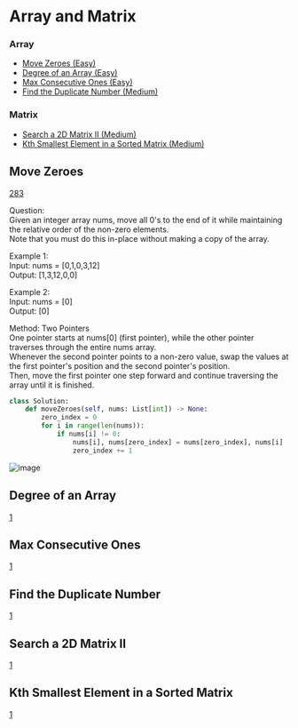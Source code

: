 # Array and Matrix

### Array
- [Move Zeroes (Easy)](#Move-Zeroes)
- [Degree of an Array (Easy)](#Degree-of-an-Array)
- [Max Consecutive Ones (Easy)](#Max-Consecutive-Ones)
- [Find the Duplicate Number (Medium)](#Find-the-Duplicate-Number)

### Matrix
- [Search a 2D Matrix II (Medium)](#Search-a-2D-Matrix-II)
- [Kth Smallest Element in a Sorted Matrix (Medium)](#Kth-Smallest-Element-in-a-Sorted-Matrix)

<!--Array-->
## Move Zeroes
[283](https://leetcode.com/problems/move-zeroes/)

Question: <br> 
Given an integer array nums, move all 0's to the end of it while maintaining the relative order of the non-zero elements. <br>
Note that you must do this in-place without making a copy of the array.

Example 1:<br>
Input: nums = [0,1,0,3,12] <br>
Output: [1,3,12,0,0]

Example 2: <br>
Input: nums = [0] <br>
Output: [0]

Method: Two Pointers<br>
One pointer starts at nums[0] (first pointer), while the other pointer traverses through the entire nums array. <br>
Whenever the second pointer points to a non-zero value, swap the values at the first pointer's position and the second pointer's position. <br>
Then, move the first pointer one step forward and continue traversing the array until it is finished. 



```python
class Solution:
    def moveZeroes(self, nums: List[int]) -> None:
        zero_index = 0
        for i in range(len(nums)):
            if nums[i] != 0:  
                nums[i], nums[zero_index] = nums[zero_index], nums[i]  
                zero_index += 1
```

![image](https://github.com/user-attachments/assets/a2b7228c-ea45-4b20-94e9-041d16cad170)

## Degree of an Array
[1](https://leetcode.com/problems/degree-of-an-array/)

## Max Consecutive Ones
[1](https://leetcode.com/problems/max-consecutive-ones/)

## Find the Duplicate Number
[1](https://leetcode.com/problems/find-the-duplicate-number/)

<!--Matrix-->
## Search a 2D Matrix II
[1](https://leetcode.com/problems/search-a-2d-matrix-ii/)

## Kth Smallest Element in a Sorted Matrix
[1](https://leetcode.com/problems/kth-smallest-element-in-a-sorted-matrix/)








